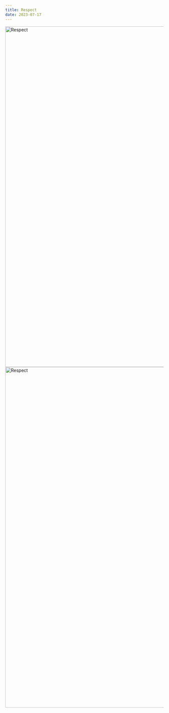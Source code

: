 ```yaml
---
title: Respect
date: 2023-07-17
---
```


<img src="/images/drawing-005-1.webp" alt="Respect" width="1080" height="1080" />
<img src="/images/drawing-005-2.webp" alt="Respect" width="1080" height="1080" />
